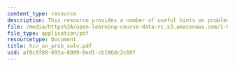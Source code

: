```yaml
---
content_type: resource
description: This resource provides a number of useful hints on problem solving.
file: /media/https%3A/open-learning-course-data-rc.s3.amazonaws.com/1-060-engineering-mechanics-ii-spring-2006/af0c8f88693a80098ed1cb196dc2c60f_hin_on_prob_solv.pdf
file_type: application/pdf
resourcetype: Document
title: hin_on_prob_solv.pdf
uid: af0c8f88-693a-8009-8ed1-cb196dc2c60f
---
```

